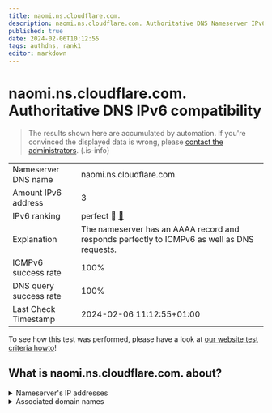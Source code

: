 ```yaml
---
title: naomi.ns.cloudflare.com.
description: naomi.ns.cloudflare.com. Authoritative DNS Nameserver IPv6 compatibility
published: true
date: 2024-02-06T10:12:55
tags: authdns, rank1
editor: markdown
---
```


# naomi.ns.cloudflare.com. Authoritative DNS IPv6 compatibility

> The results shown here are accumulated by automation. If you're convinced the displayed data is wrong, please [contact the administrators](/howto/chat). 
{.is-info}




|   |   |
| - | - |
| Nameserver DNS name | naomi.ns.cloudflare.com.
| Amount IPv6 address | 3
| IPv6 ranking | perfect :1st_place_medal: [🔗](/howto/ranking) |
| Explanation | The nameserver has an AAAA record and responds perfectly to ICMPv6 as well as DNS requests. |
| ICMPv6 success rate | 100%|
| DNS query success rate | 100% |
| Last Check Timestamp | 2024-02-06 11:12:55+01:00 |

To see how this test was performed, please have a look at [our website test criteria howto](/howto/testcriteria/authdns)!


## What is naomi.ns.cloudflare.com. about?




<details>
<summary>Nameserver's IP addresses</summary>

2606:4700:50::adf5:3ad0

2803:f800:50::6ca2:c0d0

2a06:98c1:50::ac40:20d0

</details>



<details>
<summary>Associated domain names</summary>

minecraft.wiki

</details>
